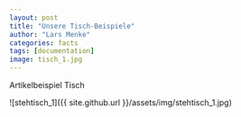 ```yaml
---
layout: post
title: "Unsere Tisch-Beispiele"
author: "Lars Menke"
categories: facts
tags: [documentation]
image: tisch_1.jpg
---
```


Artikelbeispiel Tisch

![stehtisch_1]({{ site.github.url }}/assets/img/stehtisch_1.jpg)